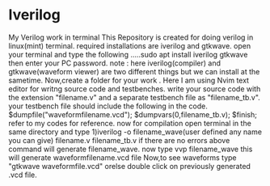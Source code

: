 # Iverilog
My Verilog work in terminal 
This Repository is created for doing verilog in linux(mint) terminal.
required installations are iverilog and gtkwave.
open your terminal and type the following
.....sudo apt install iverilog gtkwave then enter your PC password.
note : here iverilog(compiler) and gtkwave(waveform viewer) are two different things but we can install at the sametime.
Now,create a folder for your work .
Here I am using Nvim text editor for writng source code and testbenches.
write your source code with the extension "filename.v" and a separate testbench file as "filename_tb.v".
your testbench file should include the following in the code.
$dumpfile("waveformfilename.vcd");
$dumpvars(0,filename_tb.v);
$finish;
refer to my codes for reference.
now for compilation
open terminal in the same directory and type
1)iverilog -o filename_wave(user defined any name you can give) filename.v filename_tb.v
if there are no errors above command will generate filename_wave.
now type     vvp filename_wave
this will generate waveformfilename.vcd file
Now,to see waveforms type "gtkwave waveformfile.vcd" orelse double click on previously generated .vcd file.
